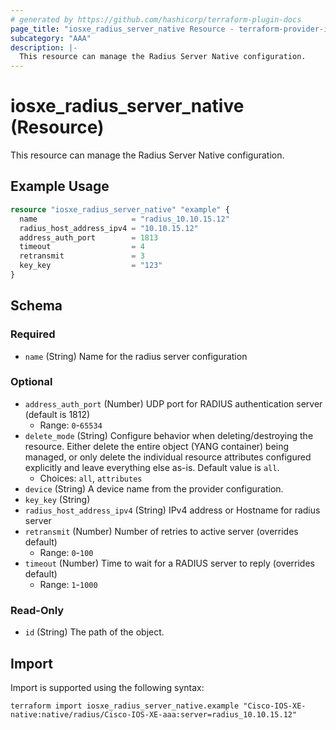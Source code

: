 ```yaml
---
# generated by https://github.com/hashicorp/terraform-plugin-docs
page_title: "iosxe_radius_server_native Resource - terraform-provider-iosxe"
subcategory: "AAA"
description: |-
  This resource can manage the Radius Server Native configuration.
---
```


# iosxe_radius_server_native (Resource)

This resource can manage the Radius Server Native configuration.

## Example Usage

```terraform
resource "iosxe_radius_server_native" "example" {
  name                     = "radius_10.10.15.12"
  radius_host_address_ipv4 = "10.10.15.12"
  address_auth_port        = 1813
  timeout                  = 4
  retransmit               = 3
  key_key                  = "123"
}
```

<!-- schema generated by tfplugindocs -->
## Schema

### Required

- `name` (String) Name for the radius server configuration

### Optional

- `address_auth_port` (Number) UDP port for RADIUS authentication server (default is 1812)
  - Range: `0`-`65534`
- `delete_mode` (String) Configure behavior when deleting/destroying the resource. Either delete the entire object (YANG container) being managed, or only delete the individual resource attributes configured explicitly and leave everything else as-is. Default value is `all`.
  - Choices: `all`, `attributes`
- `device` (String) A device name from the provider configuration.
- `key_key` (String)
- `radius_host_address_ipv4` (String) IPv4 address or Hostname for radius server
- `retransmit` (Number) Number of retries to active server (overrides default)
  - Range: `0`-`100`
- `timeout` (Number) Time to wait for a RADIUS server to reply (overrides default)
  - Range: `1`-`1000`

### Read-Only

- `id` (String) The path of the object.

## Import

Import is supported using the following syntax:

```shell
terraform import iosxe_radius_server_native.example "Cisco-IOS-XE-native:native/radius/Cisco-IOS-XE-aaa:server=radius_10.10.15.12"
```

